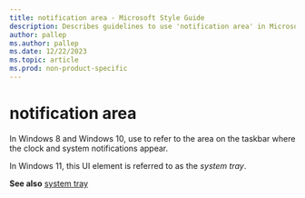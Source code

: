 ```yaml
---
title: notification area - Microsoft Style Guide
description: Describes guidelines to use 'notification area' in Microsoft documents and links to related term.
author: pallep
ms.author: pallep
ms.date: 12/22/2023
ms.topic: article
ms.prod: non-product-specific
---
```


# notification area

In Windows 8 and Windows 10, use to refer to the area on the taskbar where the clock and system notifications appear. 

In Windows 11, this UI element is referred to as the *system tray*.  

**See also** [system tray](https://learn.microsoft.com/en-us/style-guide/a-z-word-list-term-collections/s/system-tray) 
